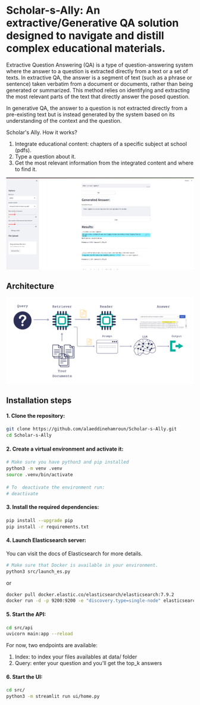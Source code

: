 # Scholar-s-Ally: An extractive/Generative QA solution designed to navigate and distill complex educational materials.

Extractive Question Answering (QA) is a type of question-answering system where the answer to a question is extracted directly from a text or a set of texts. In extractive QA, the answer is a segment of text (such as a phrase or sentence) taken verbatim from a document or documents, rather than being generated or summarized. This method relies on identifying and extracting the most relevant parts of the text that directly answer the posed question.

In generative QA, the answer to a question is not extracted directly from a pre-existing text but is instead generated by the system based on its understanding of the context and the question. 

Scholar's Ally. How it works?
1. Integrate educational content: chapters of a specific subject at school (pdfs).
2. Type a question about it.
3. Get the most relevant information from the integrated content and where to find it.

![Example Image](Screenshot.png)

## Architecture
![Example Image](architecture.png)
## Installation steps

#### 1. Clone the repository:
```bash
git clone https://github.com/alaeddinehamroun/Scholar-s-Ally.git
cd Scholar-s-Ally
```
#### 2. Create a virtual environment and activate it:
```bash
# Make sure you have python3 and pip installed
python3 -m venv .venv
source .venv/bin/activate

# To  deactivate the environment run:
# deactivate
```
#### 3. Install the required dependencies:

```bash
pip install --upgrade pip
pip install -r requirements.txt
```

#### 4. Launch Elasticsearch server:
You can visit the docs of Elasticsearch for more details.
```bash
# Make sure that Docker is available in your environment.
python3 src/launch_es.py
```
or 
```bash
docker pull docker.elastic.co/elasticsearch/elasticsearch:7.9.2
docker run -d -p 9200:9200 -e "discovery.type=single-node" elasticsearch:7.9.2
```
#### 5. Start the API:
```bash
cd src/api
uvicorn main:app --reload
```
For now, two endpoints are available:
1. Index: to index your files availables at data/ folder
2. Query: enter your question and you'll get the top_k answers


#### 6. Start the UI:
```bash
cd src/
python3 -m streamlit run ui/home.py 
```
